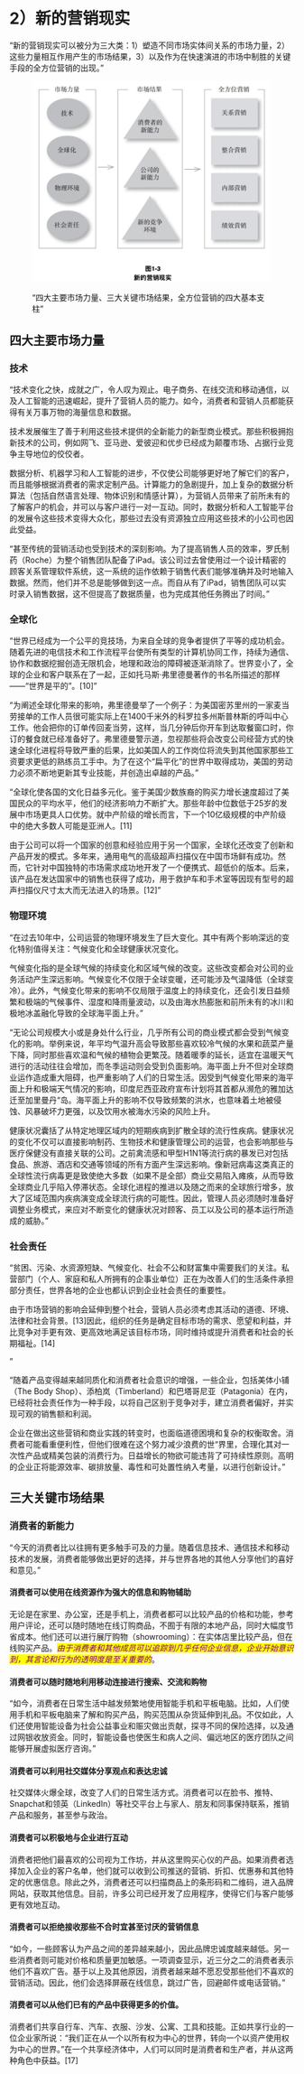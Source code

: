 # 2）新的营销现实

“新的营销现实可以被分为三大类：1）塑造不同市场实体间关系的市场力量，2）这些力量相互作用产生的市场结果，3）以及作为在快速演进的市场中制胜的关键手段的全方位营销的出现。”



<figure><img src="../../../.gitbook/assets/image.png" alt=""><figcaption><p>“四大主要市场力量、三大关键市场结果，全方位营销的四大基本支柱”</p></figcaption></figure>

## 四大主要市场力量

### 技术

“技术变化之快，成就之广，令人叹为观止。电子商务、在线交流和移动通信，以及人工智能的迅速崛起，提升了营销人员的能力。如今，消费者和营销人员都能获得有关万事万物的海量信息和数据。

技术发展催生了善于利用这些技术提供的全新能力的新型商业模式。那些积极拥抱新技术的公司，例如网飞、亚马逊、爱彼迎和优步已经成为颠覆市场、占据行业竞争主导地位的佼佼者。

数据分析、机器学习和人工智能的进步，不仅使公司能够更好地了解它们的客户，而且能够根据消费者的需求定制产品。计算能力的急剧提升，加上复杂的数据分析算法（包括自然语言处理、物体识别和情感计算），为营销人员带来了前所未有的了解客户的机会，并可以与客户进行一对一互动。同时，数据分析和人工智能平台的发展令这些技术变得大众化，那些过去没有资源独立应用这些技术的小公司也因此受益。

“甚至传统的营销活动也受到技术的深刻影响。为了提高销售人员的效率，罗氏制药（Roche）为整个销售团队配备了iPad。该公司过去曾使用过一个设计精密的顾客关系管理软件系统，这一系统的运作依赖于销售代表们能够准确并及时地输入数据。然而，他们并不总是能够做到这一点。而自从有了iPad，销售团队可以实时录入销售数据，这不但提高了数据质量，也为完成其他任务腾出了时间。”

### 全球化

“世界已经成为一个公平的竞技场，为来自全球的竞争者提供了平等的成功机会。随着先进的电信技术和工作流程平台使所有类型的计算机协同工作，持续为通信、协作和数据挖掘创造无限机会，地理和政治的障碍被逐渐消除了。世界变小了，全球的企业和客户联系在了一起，正如托马斯·弗里德曼著作的书名所描述的那样——“世界是平的”。\[10]”

“为阐述全球化带来的影响，弗里德曼举了一个例子：为美国密苏里州的一家麦当劳接单的工作人员很可能实际上在1400千米外的科罗拉多州斯普林斯的呼叫中心工作。他会把你的订单传回麦当劳，这样，当几分钟后你开车到达取餐窗口时，你订的餐食就已经准备好了。弗里德曼警示道，忽视那些将会改变公司经营方式的快速全球化进程将导致严重的后果，比如美国人的工作岗位将流失到其他国家那些工资要求更低的熟练员工手中。为了在这个“扁平化”的世界中取得成功，美国的劳动力必须不断地更新其专业技能，并创造出卓越的产品。”

“全球化使各国的文化日益多元化。鉴于美国少数族裔的购买力增长速度超过了美国民众的平均水平，他们的经济影响力不断扩大。那些年龄中位数低于25岁的发展中市场更具人口优势。就中产阶级的增长而言，下一个10亿级规模的中产阶级中的绝大多数人可能是亚洲人。\[11]

由于公司可以将一个国家的创意和经验应用于另一个国家，全球化还改变了创新和产品开发的模式。多年来，通用电气的高级超声扫描仪在中国市场鲜有成功。然而，它针对中国独特的市场需求成功地开发了一个便携式、超低价的版本。后来，该产品在发达国家中的销售也获得了成功，用于救护车和手术室等因现有型号的超声扫描仪尺寸太大而无法进入的场景。\[12]”

### 物理环境

“在过去10年中，公司运营的物理环境发生了巨大变化。其中有两个影响深远的变化特别值得关注：气候变化和全球健康状况变化。

气候变化指的是全球气候的持续变化和区域气候的改变。这些改变都会对公司的业务活动产生深远影响。气候变化不仅限于全球变暖，还可能涉及气温降低（全球变冷）。此外，气候变化带来的影响不仅局限于温度上的持续变化，还会引发日益频繁和极端的气候事件、湿度和降雨量波动，以及由海水热膨胀和前所未有的冰川和极地冰盖融化导致的全球海平面上升。”

“无论公司规模大小或是身处什么行业，几乎所有公司的商业模式都会受到气候变化的影响。举例来说，年平均气温升高会导致那些喜欢较冷气候的水果和蔬菜产量下降，同时那些喜欢温和气候的植物会更繁茂。随着暖季的延长，适宜在温暖天气进行的活动往往会增加，而冬季运动则会受到负面影响。海平面上升不但对全球商业运作造成重大阻碍，也严重影响了人们的日常生活。因受到气候变化带来的海平面上升和极端天气情况的影响，印度尼西亚政府宣布计划将其首都从濒危的雅加达迁至加里曼丹“岛。海平面上升的影响不仅导致频繁的洪水，也意味着土地被侵蚀、风暴破坏力更强，以及饮用水被海水污染的风险上升。

健康状况囊括了从特定地理区域内的短期疾病到扩散全球的流行性疾病。健康状况的变化不仅可以直接影响制药、生物技术和健康管理公司的运营，也会影响那些与医疗保健没有直接关联的公司。之前禽流感和甲型H1N1等流行病的暴发已对包括食品、旅游、酒店和交通等领域的所有方面产生深远影响。像新冠病毒这类真正的全球性流行病毒更是致使绝大多数（如果不是全部）商业交易陷入瘫痪，从而导致全球商业几乎陷入停滞状态。全球化进程的推进以及随之而来的全球旅行增多，放大了区域范围内疾病演变成全球流行病的可能性。因此，管理人员必须随时准备好调整业务模式，来应对不断变化的健康状况对顾客、员工以及公司的基本运行所造成的威胁。”

### 社会责任

“贫困、污染、水资源短缺、气候变化、社会不公和财富集中需要我们的关注。私营部门（个人、家庭和私人所拥有的企事业单位）正在为改善人们的生活条件承担部分责任，世界各地的企业也都认识到企业社会责任的重要性。

由于市场营销的影响会延伸到整个社会，营销人员必须考虑其活动的道德、环境、法律和社会背景。\[13]因此，组织的任务是确定目标市场的需求、愿望和利益，并比竞争对手更有效、更高效地满足该目标市场，同时维持或提升消费者和社会的长期福祉。\[14]

”

“随着产品变得越来越同质化和消费者社会意识的增强，一些企业，包括美体小铺（The Body Shop）、添柏岚（Timberland）和巴塔哥尼亚（Patagonia）在内，已经将社会责任作为一种手段，以将自己区别于竞争对手，建立消费者偏好，并实现可观的销售额和利润。

企业在做出这些营销和商业实践的转变时，也面临道德困境和复杂的权衡取舍。消费者可能看重便利性，但他们很难在这个努力减少浪费的世“界里，合理化其对一次性产品或精美包装的消费行为。日益增长的物欲可能违背了可持续性原则。高明的企业正将能源效率、碳排放量、毒性和可处置性纳入考量，以进行创新设计。”



## 三大关键市场结果

### 消费者的新能力

“今天的消费者比以往拥有更多触手可及的力量。随着信息技术、通信技术和移动技术的发展，消费者能够做出更好的选择，并与世界各地的其他人分享他们的喜好和意见。”

#### 消费者可以使用在线资源作为强大的信息和购物辅助

无论是在家里、办公室，还是手机上，消费者都可以比较产品的价格和功能，参考用户评论，还可以随时随地在线订购商品，不囿于有限的本地产品，同时大幅度节省成本。他们还可以进行展厅购物（showrooming）：在实体店里比较产品，但在线购买产品。_<mark style="color:purple;">由于消费者和其他成员可以追踪到几乎任何企业信息，企业开始意识到，其言论和行为的透明度是至关重要的</mark>_。



#### 消费者可以随时随地利用移动连接进行搜索、交流和购物

“如今，消费者在日常生活中越发频繁地使用智能手机和平板电脑。比如，人们使用手机和平板电脑来了解和购买产品，购买范围从杂货延伸到礼品。不仅如此，人们还使用智能设备为社会公益事业和赈灾做出贡献，探寻不同的保险选择，以及通过网银收放资金。同时，智能设备也使医生和病人之间、偏远地区的医疗团队之间能够开展虚拟医疗咨询。”

#### 消费者可以利用社交媒体分享观点和表达忠诚

社交媒体火爆全球，改变了人们的日常生活方式。消费者可以在脸书、推特、Snapchat和领英（LinkedIn）等社交平台上与家人、朋友和同事保持联系，推销产品和服务，甚至参与政治。



#### 消费者可以积极地与企业进行互动

消费者把他们最喜欢的公司视为工作坊，并从这里购买心仪的产品。如果消费者选择加入企业的客户名单，他们就可以收到公司推送的营销、折扣、优惠券和其他特定的优惠信息。除此之外，消费者还可以扫描商品上的条形码和二维码，进入品牌网站，获取其他信息。目前，许多公司已经开发了应用程序，使得它们与客户能够更有效地互动。



#### 消费者可以拒绝接收那些不合时宜甚至讨厌的营销信息

“如今，一些顾客认为产品之间的差异越来越小，因此品牌忠诚度越来越低。另一些消费者则可能对价格和质量更加敏感。一项调查显示，近三分之二的消费者表示他们不喜欢广告。基于以上及其他原因，消费者越来越不愿忍受那些他们不喜欢的营销活动。因此，他们会选择屏蔽在线信息，跳过广告，回避邮件或电话营销。”



#### 消费者可以从他们已有的产品中获得更多的价值。

消费者们共享自行车、汽车、衣服、沙发、公寓、工具和技能。正如共享行业的一位企业家所说：“我们正在从一个以所有权为中心的世界，转向一个以资产使用权为中心的世界。”在一个共享经济体中，人们可以同时是消费者和生产者，并从这两种角色中获益。\[17]







